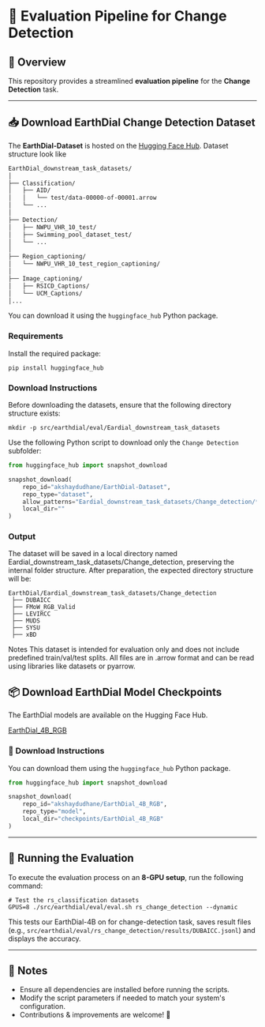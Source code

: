 # 📌 Evaluation Pipeline for Change Detection

## 🌟 Overview
This repository provides a streamlined **evaluation pipeline** for the **Change Detection** task.

---


## 📥 Download EarthDial Change Detection Dataset

The **EarthDial-Dataset** is hosted on the [Hugging Face Hub](https://huggingface.co/datasets/akshaydudhane/EarthDial-Dataset). 
Dataset structure look like

```bash
EarthDial_downstream_task_datasets/
│
├── Classification/
│   ├── AID/
│   │   └── test/data-00000-of-00001.arrow
│   └── ...
│
├── Detection/
│   ├── NWPU_VHR_10_test/
│   ├── Swimming_pool_dataset_test/
│   └── ...
│
├── Region_captioning/
│   └── NWPU_VHR_10_test_region_captioning/
│
├── Image_captioning/
│   ├── RSICD_Captions/
│   └── UCM_Captions/
│...
```

You can download it using the `huggingface_hub` Python package.


### Requirements

Install the required package:

```shell
pip install huggingface_hub
```

### Download Instructions

Before downloading the datasets, ensure that the following directory structure exists:

```shell
mkdir -p src/earthdial/eval/Eardial_downstream_task_datasets
```
Use the following Python script to download only the `Change Detection` subfolder:

```python
from huggingface_hub import snapshot_download

snapshot_download(
    repo_id="akshaydudhane/EarthDial-Dataset",
    repo_type="dataset",
    allow_patterns="Eardial_downstream_task_datasets/Change_detection/**",
    local_dir=""
)
````

### Output
The dataset will be saved in a local directory named Eardial_downstream_task_datasets/Change_detection, preserving the internal folder structure. After preparation, the expected directory structure will be:

```shell
EarthDial/Eardial_downstream_task_datasets/Change_detection
 ├── DUBAICC
 ├── FMoW_RGB_Valid
 ├── LEVIRCC
 ├── MUDS
 ├── SYSU
 ├── xBD
```

Notes
This dataset is intended for evaluation only and does not include predefined train/val/test splits. All files are in .arrow format and can be read using libraries like datasets or pyarrow.


## 📦 Download EarthDial Model Checkpoints

The EarthDial models are available on the Hugging Face Hub.

[EarthDial_4B_RGB](https://huggingface.co/akshaydudhane/EarthDial_4B_RGB)

### 🧩 Download Instructions

You can download them using the `huggingface_hub` Python package.
```python
from huggingface_hub import snapshot_download

snapshot_download(
    repo_id="akshaydudhane/EarthDial_4B_RGB",
    repo_type="model",
    local_dir="checkpoints/EarthDial_4B_RGB"
)
```

---

## 🚀 Running the Evaluation

To execute the evaluation process on an **8-GPU setup**, run the following command:

```shell
# Test the rs_classification datasets
GPUS=8 ./src/earthdial/eval/eval.sh rs_change_detection --dynamic
```

This tests our EarthDial-4B on for change-detection task, saves result files (e.g., `src/earthdial/eval/rs_change_detection/results/DUBAICC.jsonl`) and displays the accuracy.

---

## 📌 Notes
- Ensure all dependencies are installed before running the scripts.
- Modify the script parameters if needed to match your system's configuration.
- Contributions & improvements are welcome! 🚀

